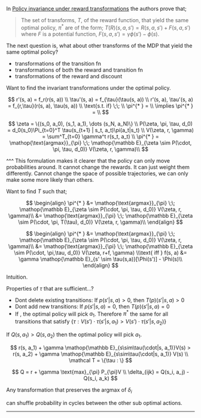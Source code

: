 In [Policy invariance under reward transformations](https://people.eecs.berkeley.edu/~pabbeel/cs287-fa09/readings/NgHaradaRussell-shaping-ICML1999.pdf) the authors prove that;

> The set of transforms, $T$, of the reward function, that yield the same optimal policy, $\pi^{* }$ are of the form; $T(R)(s, a, s') = R(s, a, s')+F(s, a, s')$ where $F$ is a potential function, $F(s, a, s') = \gamma \phi(s') - \phi(s)$.

The next question is, what about other transforms of the MDP that yield the same optimal policy?
- transformations of the transition fn
- transformations of both the reward and transition fn
- transformations of the reward and discount


Want to find the invariant transformations under the optimal policy.

$$
r'(s, a) = f_r(r(s, a)) \\
\tau'(s, a) = f_{\tau}(\tau(s, a)) \\
r'(s, a), \tau'(s, a) = f_{r,\tau}(r(s, a), \tau(s, a)) \\
\text{s.t. if} \;\; \\
\pi^{* } = \\
\implies \pi^{* } = \\
$$


$$
\zeta = \{(s_0, a_0), (s_1, a_1), \dots (s_N, a_N)\} \\
P(\zeta, \pi, \tau, d_0) = d_0(s_0)\Pi_{t=0}^T \tau(s_{t+1} | s_t, a_t)\pi(a_t|s_t) \\
V(\zeta, r, \gamma) = \sum^T_{t=0} \gamma^t r(s_t, a_t) \\
\pi^{* } = \mathop{\text{argmax}}_{\pi} \;\;  \mathop{\mathbb E}_{\zeta \sim P(\cdot, \pi, \tau, d_0)} V(\zeta, r, \gamma)\\
$$

^^^ This formulation makes it clearer that the policy can only move probabilities around. It cannot change the rewards. It can just weight them differently. Cannot change the space of possible trajectories, we can only make some more likely than others.

Want to find $T$ such that;

$$
\begin{align}
\pi^{* } &= \mathop{\text{argmax}}_{\pi} \;\;  \mathop{\mathbb E}_{\zeta \sim P(\cdot, \pi, \tau, d_0)} V(\zeta, r, \gamma)\\
&= \mathop{\text{argmax}}_{\pi} \;\;  \mathop{\mathbb E}_{\zeta \sim P(\cdot, \pi, T(\tau), d_0)} V(\zeta, r, \gamma)\\
\end{align}
$$


$$
\begin{align}
\pi^{* } &= \mathop{\text{argmax}}_{\pi} \;\;  \mathop{\mathbb E}_{\zeta \sim P(\cdot, \pi, \tau, d_0)} V(\zeta, r, \gamma)\\
&= \mathop{\text{argmax}}_{\pi} \;\;  \mathop{\mathbb E}_{\zeta \sim P(\cdot, \pi,\tau, d_0)} V(\zeta, r+f, \gamma) \\\text{ iff } f(s, a) &= \gamma \mathop{\mathbb E}_{s' \sim \tau(s,a)}[\Phi(s')] - \Phi(s)\\
\end{align}
$$


Intuition.

Properties of $\tau$ that are sufficient...?
- Dont delete existing transitions: If $p(s' | s, a) > 0$, then $T(p)(s' | s, a) > 0$
- Dont add new transitions: If $p(s' | s, a) = 0$, then $T(p)(s' | s, a) = 0$
- If , the optimal policy will pick $a_1$. Therefore $\pi^{* }$ the same for all transitions that satisfy $\{ \tau : V(s') \cdot \tau(s' | s, a_1) > V(s') \cdot \tau(s' | s, a_2)\}$

If $Q(s, a_1)> Q(s,a_2)$ then the optimal policy will pick $a_1$.

$$
r(s, a_1) + \gamma \mathop{\mathbb E}_{s\sim\tau(\cdot|s, a_1)}V(s) > r(s, a_2) + \gamma \mathop{\mathbb E}_{s\sim\tau(\cdot|s, a_1)} V(s) \\
\mathcal T = \{\tau : \}
$$


$$
Q = r + \gamma \text{max}_{\pi} P_{\pi}V \\
\delta_{ijk} = Q(s_i, a_j) - Q(s_i, a_k)
$$

Any transformation that preserves the argmax of $\delta_i$

can shuffle probability in cycles between the other sub optimal actions.

***
